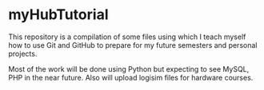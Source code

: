 # myHubTutorial
 This repository is a compilation of some files using which I teach myself how to use Git and GitHub to prepare for my future semesters and personal projects.

 Most of the work will be done using Python but expecting to see MySQL, PHP in the near future. Also will upload logisim files for hardware courses.